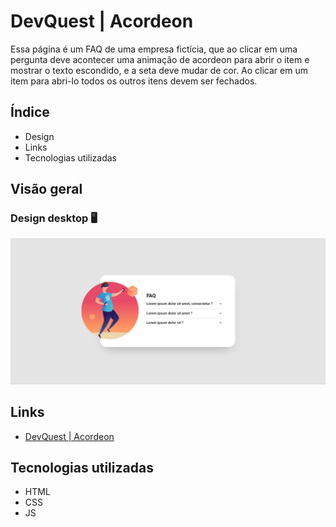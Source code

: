 # DevQuest | Acordeon
Essa página é um FAQ de uma empresa fictícia, que ao clicar em uma pergunta deve acontecer uma animação de acordeon para abrir o item e mostrar o texto escondido, e a seta deve mudar de cor. Ao clicar em um item para abri-lo todos os outros itens devem ser fechados.

## Índice

- Design
- Links
- Tecnologias utilizadas

## Visão geral

### Design desktop 🖥️

<img src="design/desktop-design.gif" alt="desktop design">

## Links

- [DevQuest | Acordeon](https://erickf-silva.github.io/slider-de-imagens/)

## Tecnologias utilizadas

- HTML
- CSS
- JS
